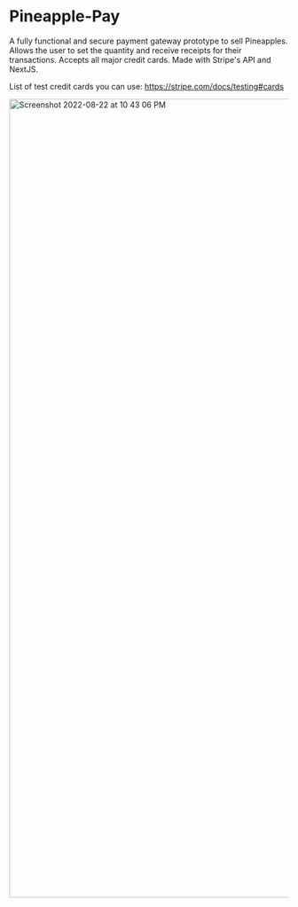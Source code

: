 # Pineapple-Pay

A fully functional and secure payment gateway prototype to sell Pineapples. Allows the user to set the quantity and receive receipts for their transactions. Accepts all major credit cards. Made with Stripe's API and NextJS. 

List of test credit cards you can use: https://stripe.com/docs/testing#cards

<img width="1440" alt="Screenshot 2022-08-22 at 10 43 06 PM" src="https://user-images.githubusercontent.com/64469853/186093623-5b88f08d-b8fa-41c0-aeec-7e691cdc4b2c.png">
